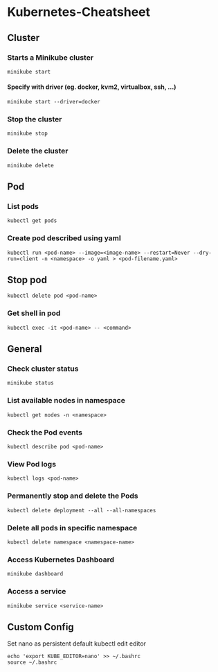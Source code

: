 # Kubernetes-Cheatsheet
## Cluster
### Starts a Minikube cluster
```
minikube start
```

#### Specify with driver (eg. docker, kvm2, virtualbox, ssh, ...)
```
minikube start --driver=docker
```

### Stop the cluster
```
minikube stop
```

### Delete the cluster
```
minikube delete
```

## Pod
### List pods
```
kubectl get pods
```

### Create pod described using yaml
```
kubectl run <pod-name> --image=<image-name> --restart=Never --dry-run=client -n <namespace> -o yaml > <pod-filename.yaml>
```

## Stop pod
```
kubectl delete pod <pod-name>
```

### Get shell in pod
```
kubectl exec -it <pod-name> -- <command>
```

## General
### Check cluster status
```
minikube status
```

### List available nodes in namespace
```
kubectl get nodes -n <namespace>
```

### Check the Pod events
```
kubectl describe pod <pod-name>
```

### View Pod logs
```
kubectl logs <pod-name>
```

### Permanently stop and delete the Pods
```
kubectl delete deployment --all --all-namespaces
```

### Delete all pods in specific namespace
```
kubectl delete namespace <namespace-name>
```

### Access Kubernetes Dashboard
```
minikube dashboard
```

### Access a service
```
minikube service <service-name>
```

## Custom Config
Set nano as persistent default kubectl edit editor
```
echo 'export KUBE_EDITOR=nano' >> ~/.bashrc
source ~/.bashrc
```
